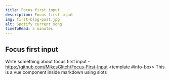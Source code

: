 ```yaml
---
title: Focus first input
description: Focus first input
img: first-blog-post.jpg
alt: Spotify current song
timeToRead: 5 minutes
---
```

## Focus first input

Write something about focus first input - https://github.com/MikesGlitch/Focus-First-Input
<info-box :time-to-read="timeToRead">
  <template #info-box>
    This is a vue component inside markdown using slots
  </template>
</info-box>
